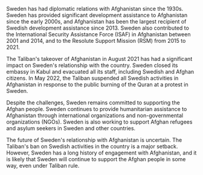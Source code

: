 
Sweden has had diplomatic relations with Afghanistan since the 1930s. Sweden has provided significant development assistance to Afghanistan since the early 2000s, and Afghanistan has been the largest recipient of Swedish development assistance since 2013. Sweden also contributed to the International Security Assistance Force (ISAF) in Afghanistan between 2001 and 2014, and to the Resolute Support Mission (RSM) from 2015 to 2021.

The Taliban's takeover of Afghanistan in August 2021 has had a significant impact on Sweden's relationship with the country. Sweden closed its embassy in Kabul and evacuated all its staff, including Swedish and Afghan citizens. In May 2022, the Taliban suspended all Swedish activities in Afghanistan in response to the public burning of the Quran at a protest in Sweden.

Despite the challenges, Sweden remains committed to supporting the Afghan people. Sweden continues to provide humanitarian assistance to Afghanistan through international organizations and non-governmental organizations (NGOs). Sweden is also working to support Afghan refugees and asylum seekers in Sweden and other countries.

The future of Sweden's relationship with Afghanistan is uncertain. The Taliban's ban on Swedish activities in the country is a major setback. However, Sweden has a long history of engagement with Afghanistan, and it is likely that Sweden will continue to support the Afghan people in some way, even under Taliban rule.